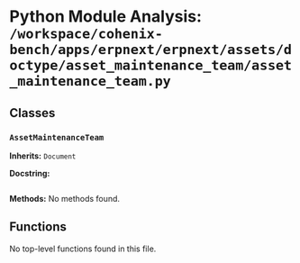 # Python Module Analysis: `/workspace/cohenix-bench/apps/erpnext/erpnext/assets/doctype/asset_maintenance_team/asset_maintenance_team.py`

## Classes

### `AssetMaintenanceTeam`
**Inherits:** `Document`


**Docstring:**
```

```

**Methods:**
No methods found.




## Functions

No top-level functions found in this file.
